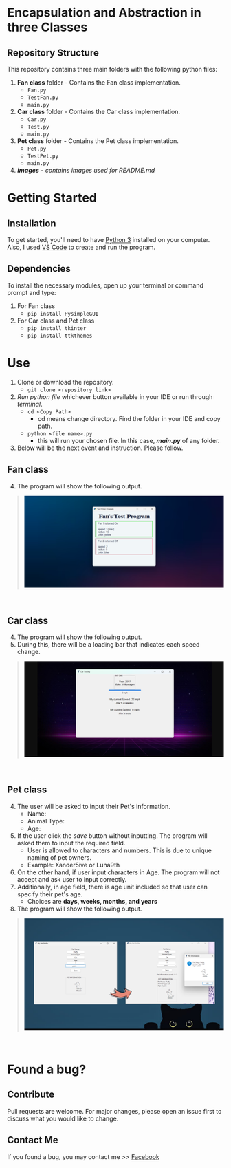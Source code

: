 # Encapsulation and Abstraction in three Classes
## Repository Structure
This repository contains three main folders with the following python files:
1. **Fan class** folder - Contains the Fan class implementation.
    - ```Fan.py``` 
    - ```TestFan.py```
    - ```main.py```
2. **Car class** folder - Contains the Car class implementation.
    - ```Car.py``` 
    - ```Test.py```
    - ```main.py```
3. **Pet class** folder - Contains the Pet class implementation.
    - ```Pet.py``` 
    - ```TestPet.py```
    - ```main.py```
4. ***images*** *- contains images used for README.md*

# Getting Started
## Installation
To get started, you'll need to have [Python 3](https://www.python.org/downloads/) installed on your computer. 
Also, I used [VS Code](https://code.visualstudio.com/download) to create and run the program.

## Dependencies
To install the necessary modules, open up your terminal or command prompt and type:
1. For Fan class
    - ```pip install PysimpleGUI```
2. For Car class and Pet class
    - ```pip install tkinter```
    - ```pip install ttkthemes```
# Use
1. Clone or download the repository.
    - ```git clone <repository link>```
2. *Run python file* whichever button available in your IDE or run through *terminal*.
    - ```cd <Copy Path>```
        - cd means change directory. Find the folder in your IDE and copy path.
    - ```python <file name>.py```
        - this will run your chosen file. In this case, ***main.py*** of any folder.
3. Below will be the next event and instruction. Please follow.


## Fan class
4. The program will show the following output.
>![preview](images/fan_result.png)
<br/>

## Car class
4. The program will show the following output.
5. During this, there will be a loading bar that indicates each speed change.
>![preview](images/car_result.png)
<br/>

## Pet class
4. The user will be asked to input their Pet's information.
    - Name:
    - Animal Type:
    - Age:
5. If the user click the *save* button without inputting. The program will asked them to input the required field.
    - User is allowed to characters and numbers. This is due to unique naming of pet owners.
    - Example: Xander5ive or Luna9th
6. On the other hand, if user input characters in Age. The program will not accept and ask user to input correctly.
7. Additionally, in age field, there is age unit included so that user can specify their pet's age.
    - Choices are **days, weeks, months, and years**
8. The program will show the following output.
>![preview](images/cat_result.png)
<br/>

# Found a bug?
## Contribute
Pull requests are welcome. For major changes, please open an issue first to discuss what you would like to change.
## Contact Me
If you found a bug, you may contact me >>
[Facebook](https://www.facebook.com/irishcammagay1/)